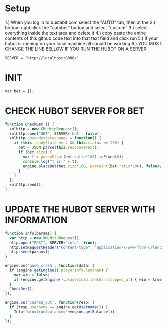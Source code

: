 # Setup

1.) When you log in to bustabit.com select the "AUTO" tab, then at the
2.) bottom right click the "autobet" button and select "custom"
3.) select everything inside the text area and delete it
4.) copy paste the entire contents of this github code text into that text field and click run
5.) If your hubot is running on your local machine all should be working
6.) YOU MUST CHANGE THE LINE BELLOW IF YOU RUN THE HUBOT ON A SERVER

```SERVER = 'http://localhost:8080/'```

# INIT

```var bet = {};```

# CHECK HUBOT SERVER FOR BET

```javascript
function CheckBet () {
  xmlhttp = new XMLHttpRequest();
  xmlhttp.open("GET", SERVER+'bet', false);
  xmlhttp.onreadystatechange = function() {
    if (this.readyState == 4 && this.status == 200) {
      bet = JSON.parse(this.responseText);
      if (bet.size) {
        var t = parseFloat(bet.ratio*100).toFixed(0);
        console.log("t is " + t);
        engine.placeBet(bet.size*100, parseInt(bet.ratio*100), false);
      }
    }
  };
  xmlhttp.send();
}
``` 
# UPDATE THE HUBOT SERVER WITH INFORMATION

```javascript
function Info(params) {
  var http = new XMLHttpRequest();
  http.open("POST", SERVER+'info', true);
  http.setRequestHeader("Content-type", "application/x-www-form-urlencoded");
  http.send(params);
}

engine.on('game_crash', function(data) {
  if (engine.getEngine().playerInfo.leathan) {
    var win = false;
    if (engine.getEngine().playerInfo.leathan.stopped_at) { win = true } Info('game_crash='+data.game_crash+'&balance='+engine.getBalance()+'&win='+win)
  }
  CheckBet();
});

engine.on('cashed_out', function(resp) {
  if (resp.username == engine.getUsername()) {
    Info('win=true&balance='+engine.getBalance())
  }
});
```
